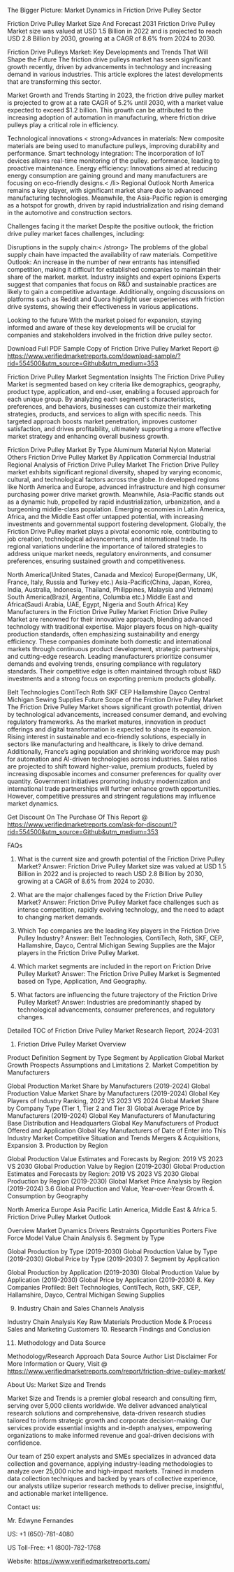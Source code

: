 The Bigger Picture: Market Dynamics in Friction Drive Pulley Sector


Friction Drive Pulley Market Size And Forecast 2031
Friction Drive Pulley Market size was valued at USD 1.5 Billion in 2022 and is projected to reach USD 2.8 Billion by 2030, growing at a CAGR of 8.6% from 2024 to 2030.

Friction Drive Pulleys Market: Key Developments and Trends That Will Shape the Future
The friction drive pulleys market has seen significant growth recently, driven by advancements in technology and increasing demand in various industries. This article explores the latest developments that are transforming this sector.

Market Growth and Trends
Starting in 2023, the friction drive pulley market is projected to grow at a rate CAGR of 5.2% until 2030, with a market value expected to exceed $1.2 billion. This growth can be attributed to the increasing adoption of automation in manufacturing, where friction drive pulleys play a critical role in efficiency.

Technological innovations
< strong>Advances in materials: New composite materials are being used to manufacture pulleys, improving durability and performance.
Smart technology integration: The incorporation of IoT devices allows real-time monitoring of the pulley. performance, leading to proactive maintenance.
Energy efficiency: Innovations aimed at reducing energy consumption are gaining ground and many manufacturers are focusing on eco-friendly designs.< /li>
Regional Outlook
North America remains a key player, with significant market share due to advanced manufacturing technologies. Meanwhile, the Asia-Pacific region is emerging as a hotspot for growth, driven by rapid industrialization and rising demand in the automotive and construction sectors.

Challenges facing it the market
Despite the positive outlook, the friction drive pulley market faces challenges, including:

Disruptions in the supply chain:< /strong> The problems of the global supply chain have impacted the availability of raw materials.
Competitive Outlook: An increase in the number of new entrants has intensified competition, making it difficult for established companies to maintain their share of the market. market.
Industry insights and expert opinions
Experts suggest that companies that focus on R&D and sustainable practices are likely to gain a competitive advantage. Additionally, ongoing discussions on platforms such as Reddit and Quora highlight user experiences with friction drive systems, showing their effectiveness in various applications.

Looking to the future
With the market poised for expansion, staying informed and aware of these key developments will be crucial for companies and stakeholders involved in the friction drive pulley sector.

Download Full PDF Sample Copy of Friction Drive Pulley Market Report @ https://www.verifiedmarketreports.com/download-sample/?rid=554500&utm_source=Github&utm_medium=353

Friction Drive Pulley Market Segmentation Insights
The Friction Drive Pulley Market is segmented based on key criteria like demographics, geography, product type, application, and end-user, enabling a focused approach for each unique group. By analyzing each segment's characteristics, preferences, and behaviors, businesses can customize their marketing strategies, products, and services to align with specific needs. This targeted approach boosts market penetration, improves customer satisfaction, and drives profitability, ultimately supporting a more effective market strategy and enhancing overall business growth.

Friction Drive Pulley Market By Type
Aluminum Material
Nylon Material
Others
Friction Drive Pulley Market By Application
Commercial
Industrial
Regional Analysis of Friction Drive Pulley Market
The Friction Drive Pulley market exhibits significant regional diversity, shaped by varying economic, cultural, and technological factors across the globe. In developed regions like North America and Europe, advanced infrastructure and high consumer purchasing power drive market growth. Meanwhile, Asia-Pacific stands out as a dynamic hub, propelled by rapid industrialization, urbanization, and a burgeoning middle-class population. Emerging economies in Latin America, Africa, and the Middle East offer untapped potential, with increasing investments and governmental support fostering development. Globally, the Friction Drive Pulley market plays a pivotal economic role, contributing to job creation, technological advancements, and international trade. Its regional variations underline the importance of tailored strategies to address unique market needs, regulatory environments, and consumer preferences, ensuring sustained growth and competitiveness.

North America(United States, Canada and Mexico)
Europe(Germany, UK, France, Italy, Russia and Turkey etc.)
Asia-Pacific(China, Japan, Korea, India, Australia, Indonesia, Thailand, Philippines, Malaysia and Vietnam)
South America(Brazil, Argentina, Columbia etc.)
Middle East and Africa(Saudi Arabia, UAE, Egypt, Nigeria and South Africa)
Key Manufacturers in the Friction Drive Pulley Market
Friction Drive Pulley Market are renowned for their innovative approach, blending advanced technology with traditional expertise. Major players focus on high-quality production standards, often emphasizing sustainability and energy efficiency. These companies dominate both domestic and international markets through continuous product development, strategic partnerships, and cutting-edge research. Leading manufacturers prioritize consumer demands and evolving trends, ensuring compliance with regulatory standards. Their competitive edge is often maintained through robust R&D investments and a strong focus on exporting premium products globally.

Belt Technologies
ContiTech
Roth
SKF
CEP
Hallamshire
Dayco
Central Michigan Sewing Supplies
Future Scope of the Friction Drive Pulley Market
The Friction Drive Pulley Market shows significant growth potential, driven by technological advancements, increased consumer demand, and evolving regulatory frameworks. As the market matures, innovation in product offerings and digital transformation is expected to shape its expansion. Rising interest in sustainable and eco-friendly solutions, especially in sectors like manufacturing and healthcare, is likely to drive demand. Additionally, France’s aging population and shrinking workforce may push for automation and AI-driven technologies across industries. Sales ratios are projected to shift toward higher-value, premium products, fueled by increasing disposable incomes and consumer preferences for quality over quantity. Government initiatives promoting industry modernization and international trade partnerships will further enhance growth opportunities. However, competitive pressures and stringent regulations may influence market dynamics.

Get Discount On The Purchase Of This Report @ https://www.verifiedmarketreports.com/ask-for-discount/?rid=554500&utm_source=Github&utm_medium=353

FAQs
1. What is the current size and growth potential of the Friction Drive Pulley Market?
Answer: Friction Drive Pulley Market size was valued at USD 1.5 Billion in 2022 and is projected to reach USD 2.8 Billion by 2030, growing at a CAGR of 8.6% from 2024 to 2030.

2. What are the major challenges faced by the Friction Drive Pulley Market?
Answer: Friction Drive Pulley Market face challenges such as intense competition, rapidly evolving technology, and the need to adapt to changing market demands.

3. Which Top companies are the leading Key players in the Friction Drive Pulley Industry?
Answer: Belt Technologies, ContiTech, Roth, SKF, CEP, Hallamshire, Dayco, Central Michigan Sewing Supplies are the Major players in the Friction Drive Pulley Market.

4. Which market segments are included in the report on Friction Drive Pulley Market?
Answer: The Friction Drive Pulley Market is Segmented based on Type, Application, And Geography.

5. What factors are influencing the future trajectory of the Friction Drive Pulley Market?
Answer: Industries are predominantly shaped by technological advancements, consumer preferences, and regulatory changes.

Detailed TOC of Friction Drive Pulley Market Research Report, 2024-2031
1. Friction Drive Pulley Market Overview

Product Definition
Segment by Type
Segment by Application
Global Market Growth Prospects
Assumptions and Limitations
2. Market Competition by Manufacturers

Global Production Market Share by Manufacturers (2019-2024)
Global Production Value Market Share by Manufacturers (2019-2024)
Global Key Players of Industry Ranking, 2022 VS 2023 VS 2024
Global Market Share by Company Type (Tier 1, Tier 2 and Tier 3)
Global Average Price by Manufacturers (2019-2024)
Global Key Manufacturers of Manufacturing Base Distribution and Headquarters
Global Key Manufacturers of Product Offered and Application
Global Key Manufacturers of Date of Enter into This Industry
Market Competitive Situation and Trends
Mergers & Acquisitions, Expansion
3. Production by Region

Global Production Value Estimates and Forecasts by Region: 2019 VS 2023 VS 2030
Global Production Value by Region (2019-2030)
Global Production Estimates and Forecasts by Region: 2019 VS 2023 VS 2030
Global Production by Region (2019-2030)
Global Market Price Analysis by Region (2019-2024) 3.6 Global Production and Value, Year-over-Year Growth
4. Consumption by Geography

North America
Europe
Asia Pacific
Latin America, Middle East & Africa
5. Friction Drive Pulley Market Outlook

Overview
Market Dynamics
Drivers
Restraints
Opportunities
Porters Five Force Model
Value Chain Analysis 
6. Segment by Type

Global Production by Type (2019-2030)
Global Production Value by Type (2019-2030)
Global Price by Type (2019-2030)
7. Segment by Application

Global Production by Application (2019-2030)
Global Production Value by Application (2019-2030)
Global Price by Application (2019-2030)
8. Key Companies Profiled: Belt Technologies, ContiTech, Roth, SKF, CEP, Hallamshire, Dayco, Central Michigan Sewing Supplies

9. Industry Chain and Sales Channels Analysis

Industry Chain Analysis
Key Raw Materials
Production Mode & Process
Sales and Marketing
Customers
10. Research Findings and Conclusion

11. Methodology and Data Source

Methodology/Research Approach
Data Source
Author List
Disclaimer
For More Information or Query, Visit @ https://www.verifiedmarketreports.com/report/friction-drive-pulley-market/

About Us: Market Size and Trends

Market Size and Trends is a premier global research and consulting firm, serving over 5,000 clients worldwide. We deliver advanced analytical research solutions and comprehensive, data-driven research studies tailored to inform strategic growth and corporate decision-making. Our services provide essential insights and in-depth analyses, empowering organizations to make informed revenue and goal-driven decisions with confidence.

Our team of 250 expert analysts and SMEs specializes in advanced data collection and governance, applying industry-leading methodologies to analyze over 25,000 niche and high-impact markets. Trained in modern data collection techniques and backed by years of collective experience, our analysts utilize superior research methods to deliver precise, insightful, and actionable market intelligence.

Contact us:

Mr. Edwyne Fernandes

US: +1 (650)-781-4080

US Toll-Free: +1 (800)-782-1768

Website: https://www.verifiedmarketreports.com/
